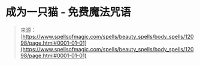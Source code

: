 <!--yml

类别：未分类

日期：2024年06月12日 18:49:35

-->

# 成为一只猫 - 免费魔法咒语

> 来源：[https://www.spellsofmagic.com/spells/beauty_spells/body_spells/12098/page.html#0001-01-01](https://www.spellsofmagic.com/spells/beauty_spells/body_spells/12098/page.html#0001-01-01)
